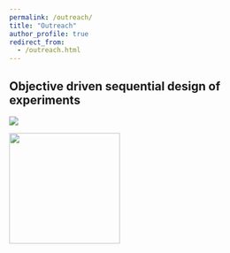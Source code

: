 ```yaml
---
permalink: /outreach/
title: "Outreach"
author_profile: true
redirect_from: 
  - /outreach.html
---
```



## Objective driven sequential design of experiments

![](https://vtrappler.github.io/images/EI.png)


<img src="https://vtrappler.github.io/images/PEI.png" width="200" height="200" />
